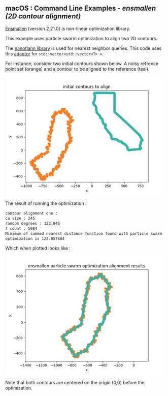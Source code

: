 
## macOS : Command Line Examples - *ensmallen (2D contour alignment)*

[Ensmallen](https://ensmallen.org) (version 2.21.0) is non-linear optimization library.

This example uses particle swarm optimization to align two 2D contours.

The [nanoflann library](https://github.com/jlblancoc/nanoflann) is used for nearest neighbor queries. This code uses this [adaptor](https://github.com/jlblancoc/nanoflann/blob/master/examples/KDTreeVectorOfVectorsAdaptor.h) for ```std::vector<std::vector<T> >```.

For instance, consider two initial contours shown below. A noisy refrence point set (orange) and a contour to be aligned to the reference (teal).

<img src="initial_contours-xy_rgb.png" width=500px>

The result of running the optimization :

```
contour alignment one :
ca size : 245
random degrees : 123.046
f count : 5984
Minimum of summed nearest distance function found with particle swarm optimization is 123.057684
```

Which when plotted looks like :

<img src="aligned_contours-xy_rgb.png" width=500px>

Note that both contours are centered on the origin (0,0) before the optimization.

